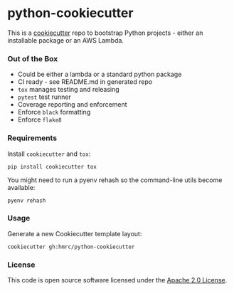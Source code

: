 
# python-cookiecutter

This is a [cookiecutter](https://cookiecutter.readthedocs.io/) repo to 
bootstrap Python projects - either an installable package or an AWS Lambda.

### Out of the Box
* Could be either a lambda or a standard python package
* CI ready - see README.md in generated repo
* `tox` manages testing and releasing
* `pytest` test runner
* Coverage reporting and enforcement
* Enforce `black` formatting
* Enforce `flake8`

### Requirements
Install `cookiecutter` and `tox`:
```
pip install cookiecutter tox
```

You might need to run a pyenv rehash so the command-line utils become available:
```
pyenv rehash
```

### Usage
Generate a new Cookiecutter template layout:
```
cookiecutter gh:hmrc/python-cookiecutter
```

### License

This code is open source software licensed under the [Apache 2.0 License]("http://www.apache.org/licenses/LICENSE-2.0.html").
